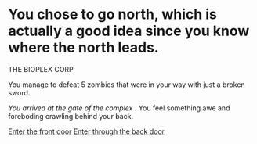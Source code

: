 # You chose to go north, which is actually a good idea since you know where the north leads.  
THE BIOPLEX CORP

You manage to defeat 5 zombies that were in your way with just a broken sword.

_You arrived at the gate of the complex_ . 
You feel something awe and foreboding crawling behind your back.

[Enter the front door](enter-front-door.md)
[Enter through the back door](enter-back-door.md)